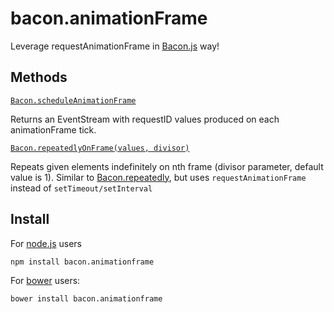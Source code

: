 # bacon.animationFrame

Leverage requestAnimationFrame in [Bacon.js](https://github.com/baconjs/bacon.js) way!

## Methods

<a name="bacon-scheduleanimationframe"></a>
[`Bacon.scheduleAnimationFrame`](#bacon-scheduleanimationframe "Bacon.scheduleAnimationFrame(): EventStream[Number]")

Returns an EventStream with requestID values produced on each animationFrame tick.

<a name="bacon-repeatedlyonframe"></a>
[`Bacon.repeatedlyOnFrame(values, divisor)`](#bacon-repeatedlyonframe "Bacon.repeatedlyOnFrame(values: Array[A], divisor: Number): EventStream[A]")

Repeats given elements indefinitely on nth frame (divisor parameter, default value is 1).
Similar to [Bacon.repeatedly](https://github.com/baconjs/bacon.js#bacon-repeatedly), but uses `requestAnimationFrame` instead of `setTimeout/setInterval`

## Install

For [node.js](http://nodejs.org/) users

    npm install bacon.animationframe

For [bower](https://github.com/twitter/bower) users:

    bower install bacon.animationframe